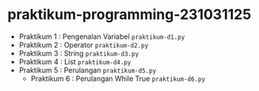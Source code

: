 # praktikum-programming-231031125

* Praktikum 1 : Pengenalan Variabel
  `praktikum-d1.py`
* Praktikum 2 : Operator
  `praktikum-d2.py`
* Praktikum 3 : String
  `praktikum-d3.py`
* Praktikum 4 : List
  `praktikum-d4.py`
* Praktikum 5 : Perulangan
  `praktikum-d5.py`
  * Praktikum 6 : Perulangan While True
  `praktikum-d6.py`
  
